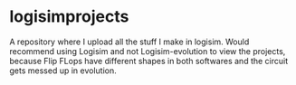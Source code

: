 # logisimprojects
A repository where I upload all the stuff I make in logisim.
Would recommend using Logisim and not Logisim-evolution to view the projects, because Flip FLops have different shapes in both softwares and the circuit gets messed up in evolution.
